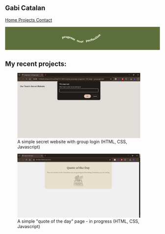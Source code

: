 ## Gabi Catalan

[Home ](index.md) 
[Projects ](projects.md) 
[Contact ](contact.md) 

![banner](images/banner.png)

## My recent projects:

<figure><a href="images/js-group-login.png"><img src="/images/js-group-login.png" alt="screenshot of a simple secret website + login" width="400"></a><figcaption>A simple secret website with group login (HTML, CSS, Javascript)</figcaption></figure>

<figure><a href="images/simple-quote-of-the-day.png"><img src="/images/simple-quote-of-the-day.png" alt="screenshot of a simple quote of the day website" width="400"></a><figcaption>A simple "quote of the day" page - in progress (HTML, CSS, Javascript)</figcaption></figure>